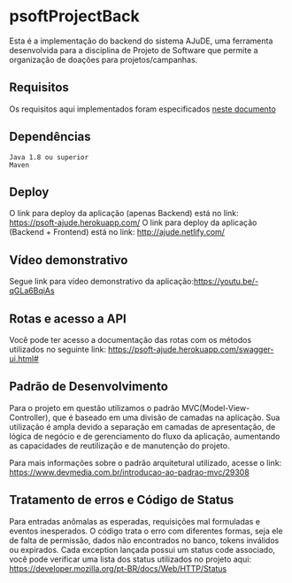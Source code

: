 # psoftProjectBack

Esta é a implementação do backend do sistema AJuDE, uma ferramenta desenvolvida para a disciplina de Projeto de Software que permite a organização de doações para projetos/campanhas. 

## Requisitos

Os requisitos aqui implementados foram especificados [neste documento](https://docs.google.com/document/d/1h5WhnOhvyRmIbj_obhWK5XmoJgK35lVWPM2UwwMOT_Y/preview)

## Dependências
```
Java 1.8 ou superior
Maven
```
## Deploy
O link para deploy da aplicação (apenas Backend) está no link: https://psoft-ajude.herokuapp.com/
O link para deploy da aplicação (Backend + Frontend) está no link: http://ajude.netlify.com/

## Vídeo demonstrativo
Segue link para vídeo demonstrativo da aplicação:https://youtu.be/-qGLa6BqiAs

## Rotas e acesso a API

Você pode ter acesso a documentação das rotas com os métodos utilizados no seguinte link: https://psoft-ajude.herokuapp.com/swagger-ui.html# 

## Padrão de Desenvolvimento

Para o projeto em questão utilizamos o padrão MVC(Model-View-Controller), que é baseado em uma divisão de camadas na aplicação. Sua utilização é ampla devido a separação em camadas de apresentação, de lógica de negócio e de gerenciamento do fluxo da aplicação, aumentando as capacidades de reutilização e de manutenção do projeto. 

Para mais informações sobre o padrão arquitetural utilizado, acesse o link: https://www.devmedia.com.br/introducao-ao-padrao-mvc/29308

## Tratamento de erros e Código de Status

Para entradas anômalas as esperadas, requisições mal formuladas e eventos inesperados. O código trata o erro com diferentes formas, seja ele de falta de permissão, dados não encontrados no banco, tokens inválidos ou expirados.
Cada exception lançada possui um status code associado, você pode verificar uma lista dos status utilizados no projeto aqui: https://developer.mozilla.org/pt-BR/docs/Web/HTTP/Status
